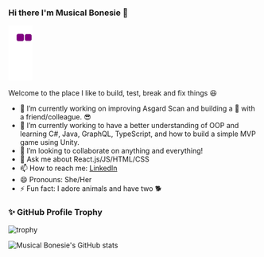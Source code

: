 ### Hi there I'm Musical Bonesie 👋
![snack gif](https://github.com/Musical-Bonesie/Musical-Bonesie/blob/output/github-contribution-grid-snake.gif)

Welcome to the place I like to build, test, break and fix things :satisfied:

- 🔭 I’m currently working on improving Asgard Scan and building a :space_invader: with a friend/colleague. :sunglasses: 
- 🌱 I’m currently working to have a better understanding of OOP and learning C#, Java, GraphQL, TypeScript, and how to build a simple MVP game using Unity. 
- 👯 I’m looking to collaborate on anything and everything! 
- 💬 Ask me about React.js/JS/HTML/CSS
- 📫 How to reach me: [LinkedIn](https://www.linkedin.com/in/signekurczaba/)
- 😄 Pronouns: She/Her
- ⚡ Fun fact: I adore animals and have two :dog2:

### :sparkles: GitHub Profile Trophy
![trophy](https://github-profile-trophy.vercel.app/?username=Musical-Bonesie&theme=juicyfresh&row=2&column=3)

![Musical Bonesie's GitHub stats](https://github-readme-stats.vercel.app/api?username=Musical-Bonesie&count_private=true&show_icons=true&theme=dracula)

<!-- <img src="https://github-readme-stats.vercel.app/api/top-langs?username=Musical-Bonesie&layout=compact"/> -->
